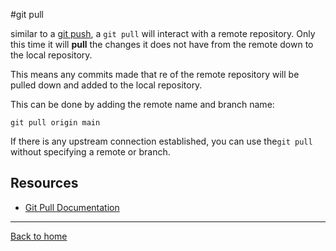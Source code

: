 #git pull

similar to a [git push](./PUSH.md), a `git pull` will interact with a remote repository. Only this time it will **pull** the changes it does not have from the remote down to the local repository.

This means any commits made that re of the remote repository will be pulled down and added to the local repository.

This can be done by adding the remote name and branch name:
```
git pull origin main
```

If there is any upstream connection established, you can use the`git pull` without specifying a remote or branch.

## Resources

- [Git Pull Documentation](https://git-scm.com/git-pull)

---

[Back to home](../README.md)